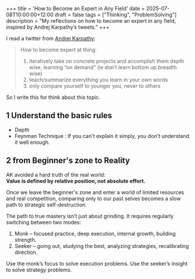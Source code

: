 +++
title = 'How to Become an Expert in Any Field'
date = 2025-07-08T10:00:00+12:00
draft = false
tags = ["Thinking", "ProblemSolving"]
description = "My reflections on how to become an expert in any field, inspired by Andrej Karpathy’s tweets."
+++



I read a twitter from [Andrej Karpathy](https://x.com/karpathy/status/1325154823856033793):   

> How to become expert at thing:   
> 1. iteratively take on concrete projects and accomplish them depth wise, learning “on demand” (ie don’t learn bottom up breadth wise)
> 2. teach/summarize everything you learn in your own words
> 3. only compare yourself to younger you, never to others  

So I write this for think about this topic. 

## 1 Understand the basic rules

* Depth
* Feynman Technique : If you can't explain it simply, you don't understand it well enough.  


## 2 from Beginner's zone to Reality
AK avoided a hard truth of the real world:  
**Value is defined by relative position, not absolute effort.**  

Once we leave the beginner's zone and enter a world of limited resources and real competition, comparing only to our past selves becomes a slow path to strategic self-destruction.  

The path to true mastery isn’t just about grinding.
It requires regularly switching between two modes:
1. Monk – focused practice, deep execution, internal growth, building strength.
2. Seeker – going out, studying the best, analyzing strategies, recalibrating direction.

Use the monk’s focus to solve execution problems.
Use the seeker’s insight to solve strategy problems.

